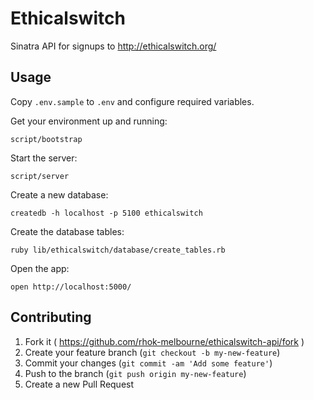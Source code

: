 # Ethicalswitch

Sinatra API for signups to http://ethicalswitch.org/

## Usage

Copy `.env.sample` to `.env` and configure required variables.

Get your environment up and running:

    script/bootstrap

Start the server:

    script/server

Create a new database:

    createdb -h localhost -p 5100 ethicalswitch

Create the database tables:
    
    ruby lib/ethicalswitch/database/create_tables.rb

Open the app:

    open http://localhost:5000/

## Contributing

1. Fork it ( https://github.com/rhok-melbourne/ethicalswitch-api/fork )
2. Create your feature branch (`git checkout -b my-new-feature`)
3. Commit your changes (`git commit -am 'Add some feature'`)
4. Push to the branch (`git push origin my-new-feature`)
5. Create a new Pull Request
